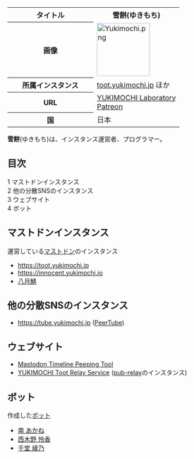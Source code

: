 <div>

<table>
<colgroup>
<col style="width: 50%" />
<col style="width: 50%" />
</colgroup>
<tbody>
<tr class="header">
<th>タイトル</th>
<th><strong>雪餅</strong>(ゆきもち)</th>
</tr>

<tr class="odd">
<th>画像</th>
<td><a href="/%E3%83%95%E3%82%A1%E3%82%A4%E3%83%AB:Yukimochi.png"><img src="/images/5/50/Yukimochi.png" width="120" height="120" alt="Yukimochi.png" /></a></td>
</tr>
<tr class="even">
<th scope="row">所属インスタンス</th>
<td><a href="https://toot.yukimochi.jp" rel="nofollow">toot.yukimochi.jp</a> ほか</td>
</tr>
<tr class="odd">
<th scope="row">URL</th>
<td><a href="https://lab.yukimochi.jp" rel="nofollow">YUKIMOCHI Laboratory</a><br />
<a href="https://www.patreon.com/yukimochi" rel="nofollow">Patreon</a></td>
</tr>
<tr class="even">
<th scope="row">国</th>
<td>日本</td>
</tr>
</tbody>
</table>

  
**雪餅**(ゆきもち)は、インスタンス運営者、プログラマー。

<div id="toc">

<div lang="ja" dir="ltr">

## 目次

</div>

-   [1 マストドンインスタンス](#.E3.83.9E.E3.82.B9.E3.83.88.E3.83.89.E3.83.B3.E3.82.A4.E3.83.B3.E3.82.B9.E3.82.BF.E3.83.B3.E3.82.B9)
-   [2 他の分散SNSのインスタンス](#.E4.BB.96.E3.81.AE.E5.88.86.E6.95.A3SNS.E3.81.AE.E3.82.A4.E3.83.B3.E3.82.B9.E3.82.BF.E3.83.B3.E3.82.B9)
-   [3 ウェブサイト](#.E3.82.A6.E3.82.A7.E3.83.96.E3.82.B5.E3.82.A4.E3.83.88)
-   [4 ボット](#.E3.83.9C.E3.83.83.E3.83.88)

</div>

## マストドンインスタンス

運営している[マストドン](/Mastodon "Mastodon")のインスタンス

-   <a href="https://toot.yukimochi.jp" rel="nofollow">https://toot.yukimochi.jp</a>
-   <a href="https://innocent.yukimochi.io" rel="nofollow">https://innocent.yukimochi.io</a>
-   <a href="https://august-don.site" rel="nofollow">八月鯖</a>

## 他の分散SNSのインスタンス

-   <a href="https://tube.yukimochi.jp" rel="nofollow">https://tube.yukimochi.jp</a> ([PeerTube](/PeerTube "PeerTube"))

## ウェブサイト

-   [Mastodon Timeline Peeping Tool](/Mastodon_Timeline_Peeping_Tool "Mastodon Timeline Peeping Tool")
-   <a href="https://relay.toot.yukimochi.jp/" rel="nofollow">YUKIMOCHI Toot Relay Service</a> ([pub-relay](/Pub-relay "Pub-relay")のインスタンス)

## ボット

作成した[ボット](/Bot "Bot")

-   <a href="https://toot.yukimochi.jp/@Akane" rel="nofollow">南 あかね</a>
-   <a href="https://toot.yukimochi.jp/@Reika" rel="nofollow">西木野 怜香</a>
-   <a href="https://toot.yukimochi.jp/@Ayano" rel="nofollow">千堂 綾乃</a>

</div>
